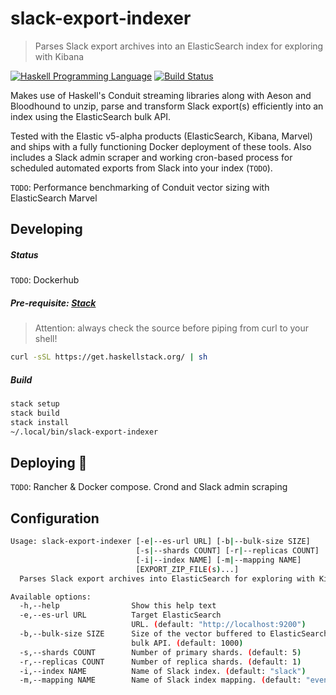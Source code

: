# slack-export-indexer
> Parses Slack export archives into an ElasticSearch index for exploring with Kibana

[![Haskell Programming Language](https://img.shields.io/badge/language-Haskell-blue.svg)][Haskell.org]
[![Build Status](https://travis-ci.org/martinbaillie/slack-export-indexer.svg?branch=master)](https://travis-ci.org/martinbaillie/slack-export-indexer)

[Haskell.org]:
  http://www.haskell.org
  "The Haskell Programming Language"

Makes use of Haskell's Conduit streaming libraries along with Aeson and Bloodhound to unzip, parse and transform Slack export(s) efficiently into an index using the ElasticSearch bulk API.

Tested with the Elastic v5-alpha products (ElasticSearch, Kibana, Marvel) and ships with a fully functioning Docker deployment of these tools. Also includes a Slack admin scraper and working cron-based process for scheduled automated exports from Slack into your index (`TODO`).

`TODO`: Performance benchmarking of Conduit vector sizing with ElasticSearch Marvel

## Developing

##### Status
`TODO`: Dockerhub

##### Pre-requisite: [Stack](https://www.haskellstack.org)
> Attention: always check the source before piping from curl to your shell!

```bash
curl -sSL https://get.haskellstack.org/ | sh
```

##### Build
```bash
stack setup
stack build
stack install
~/.local/bin/slack-export-indexer
```

## Deploying :whale:
`TODO`: Rancher & Docker compose. Crond and Slack admin scraping

## Configuration
```bash
Usage: slack-export-indexer [-e|--es-url URL] [-b|--bulk-size SIZE]
                            [-s|--shards COUNT] [-r|--replicas COUNT]
                            [-i|--index NAME] [-m|--mapping NAME]
                            [EXPORT_ZIP_FILE(s)...]
  Parses Slack export archives into ElasticSearch for exploring with Kibana

Available options:
  -h,--help                Show this help text
  -e,--es-url URL          Target ElasticSearch
                           URL. (default: "http://localhost:9200")
  -b,--bulk-size SIZE      Size of the vector buffered to ElasticSearch via the
                           bulk API. (default: 1000)
  -s,--shards COUNT        Number of primary shards. (default: 5)
  -r,--replicas COUNT      Number of replica shards. (default: 1)
  -i,--index NAME          Name of Slack index. (default: "slack")
  -m,--mapping NAME        Name of Slack index mapping. (default: "events")
```
